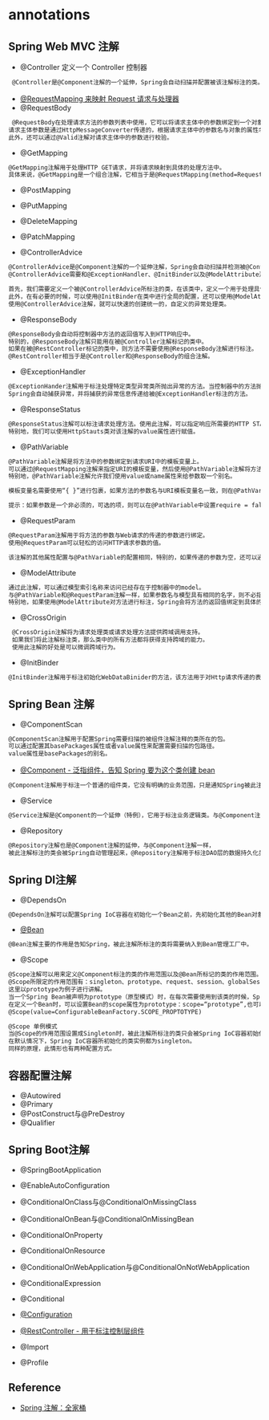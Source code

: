 # annotations
## Spring Web MVC 注解
* @Controller 定义一个 Controller 控制器
```md
 @Controller是@Component注解的一个延伸，Spring会自动扫描并配置被该注解标注的类。此注解用于标注Spring MVC的控制器。
```
* [@RequestMapping 来映射 Request 请求与处理器](@RequestMapping.md)
* @RequestBody
```md
​ @RequestBody在处理请求方法的参数列表中使用，它可以将请求主体中的参数绑定到一个对象中，
请求主体参数是通过HttpMessageConverter传递的，根据请求主体中的参数名与对象的属性名进行匹配并绑定值。
此外，还可以通过@Valid注解对请求主体中的参数进行校验。
```
* @GetMapping
```md
@GetMapping注解用于处理HTTP GET请求，并将请求映射到具体的处理方法中。
具体来说，@GetMapping是一个组合注解，它相当于是@RequestMapping(method=RequestMethod.GET)的快捷方式。
```
* @PostMapping
* @PutMapping
* @DeleteMapping
* @PatchMapping

* @ControllerAdvice
```md
@ControllerAdvice是@Component注解的一个延伸注解，Spring会自动扫描并检测被@ControllerAdvice所标注的类。
@ControllerAdvice需要和@ExceptionHandler、@InitBinder以及@ModelAttribute注解搭配使用，主要是用来处理控制器所抛出的异常信息。

首先，我们需要定义一个被@ControllerAdvice所标注的类，在该类中，定义一个用于处理具体异常的方法，并使用@ExceptionHandler注解进行标记。
此外，在有必要的时候，可以使用@InitBinder在类中进行全局的配置，还可以使用@ModelAttribute配置与视图相关的参数。
使用@ControllerAdvice注解，就可以快速的创建统一的，自定义的异常处理类。
```
* @ResponseBody
```md
@ResponseBody会自动将控制器中方法的返回值写入到HTTP响应中。
特别的，@ResponseBody注解只能用在被@Controller注解标记的类中。
如果在被@RestController标记的类中，则方法不需要使用@ResponseBody注解进行标注。
@RestController相当于是@Controller和@ResponseBody的组合注解。
```
* @ExceptionHandler
```md
@ExceptionHander注解用于标注处理特定类型异常类所抛出异常的方法。当控制器中的方法抛出异常时，
Spring会自动捕获异常，并将捕获的异常信息传递给被@ExceptionHandler标注的方法。
```
* @ResponseStatus
```md
@ResponseStatus注解可以标注请求处理方法。使用此注解，可以指定响应所需要的HTTP STATUS。
特别地，我们可以使用HttpStauts类对该注解的value属性进行赋值。
```
* @PathVariable
```md
@PathVariable注解是将方法中的参数绑定到请求URI中的模板变量上。
可以通过@RequestMapping注解来指定URI的模板变量，然后使用@PathVariable注解将方法中的参数绑定到模板变量上。
特别地，@PathVariable注解允许我们使用value或name属性来给参数取一个别名。
```
```md
模板变量名需要使用“{ }”进行包裹，如果方法的参数名与URI模板变量名一致，则在@PathVariable中就可以省略别名的定义。
```
```md
提示：如果参数是一个非必须的，可选的项，则可以在@PathVariable中设置require = false
```
* @RequestParam
```md
@RequestParam注解用于将方法的参数与Web请求的传递的参数进行绑定。
使用@RequestParam可以轻松的访问HTTP请求参数的值。
```
```md
该注解的其他属性配置与@PathVariable的配置相同，特别的，如果传递的参数为空，还可以通过defaultValue设置一个默认值。
```
* @ModelAttribute
```md
通过此注解，可以通过模型索引名称来访问已经存在于控制器中的model。
与@PathVariable和@RequestParam注解一样，如果参数名与模型具有相同的名字，则不必指定索引名称
特别地，如果使用@ModelAttribute对方法进行标注，Spring会将方法的返回值绑定到具体的Model上。
```
* @CrossOrigin
```md
 @CrossOrigin注解将为请求处理类或请求处理方法提供跨域调用支持。
 如果我们将此注解标注类，那么类中的所有方法都将获得支持跨域的能力。
 使用此注解的好处是可以微调跨域行为。
```
* @InitBinder
```md
@InitBinder注解用于标注初始化WebDataBinider的方法，该方法用于对Http请求传递的表单数据进行处理，如时间格式化、字符串处理等。
```

## Spring Bean 注解
* @ComponentScan
```md
@ComponentScan注解用于配置Spring需要扫描的被组件注解注释的类所在的包。
可以通过配置其basePackages属性或者value属性来配置需要扫描的包路径。
value属性是basePackages的别名。
```
* [@Component - 泛指组件，告知 Spring 要为这个类创建 bean](@Component.md)
```md
@Component注解用于标注一个普通的组件类，它没有明确的业务范围，只是通知Spring被此注解的类需要被纳入到Spring Bean容器中并进行管理。
```
* @Service
```md
@Service注解是@Component的一个延伸（特例），它用于标注业务逻辑类。与@Component注解一样，被此注解标注的类，会自动被Spring所管理。
```
* @Repository
```md
@Repository注解也是@Component注解的延伸，与@Component注解一样，
被此注解标注的类会被Spring自动管理起来，@Repository注解用于标注DAO层的数据持久化类。
```
## Spring DI注解
* @DependsOn
```md
@DependsOn注解可以配置Spring IoC容器在初始化一个Bean之前，先初始化其他的Bean对象。
```
* [@Bean](@Bean.md)
```md
@Bean注解主要的作用是告知Spring，被此注解所标注的类将需要纳入到Bean管理工厂中。
```
* @Scope
```md
@Scope注解可以用来定义@Component标注的类的作用范围以及@Bean所标记的类的作用范围。
@Scope所限定的作用范围有：singleton、prototype、request、session、globalSession或者其他的自定义范围。
这里以prototype为例子进行讲解。
当一个Spring Bean被声明为prototype（原型模式）时，在每次需要使用到该类的时候，Spring IoC容器都会初始化一个新的改类的实例。
在定义一个Bean时，可以设置Bean的scope属性为prototype：scope=“prototype”,也可以使用@Scope注解设置：
@Scope(value=ConfigurableBeanFactory.SCOPE_PROPTOTYPE)
```
```md
@Scope 单例模式
当@Scope的作用范围设置成Singleton时，被此注解所标注的类只会被Spring IoC容器初始化一次。
在默认情况下，Spring IoC容器所初始化的类实例都为singleton。
同样的原理，此情形也有两种配置方式。
```
## 容器配置注解
* @Autowired
* @Primary
* @PostConstruct与@PreDestroy
* @Qualifier

## Spring Boot注解
* @SpringBootApplication
* @EnableAutoConfiguration
* @ConditionalOnClass与@ConditionalOnMissingClass
* @ConditionalOnBean与@ConditionalOnMissingBean
* @ConditionalOnProperty
* @ConditionalOnResource
* @ConditionalOnWebApplication与@ConditionalOnNotWebApplication
* @ConditionalExpression
* @Conditional

* [@Configuration](@Configuration.md)
* [@RestController - 用于标注控制层组件]()

* @Import 
* @Profile

## Reference
* [Spring 注解：全家桶](https://www.toutiao.com/i6696955994666172940/)
